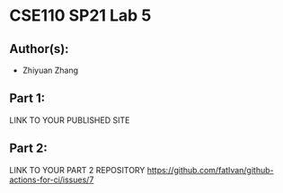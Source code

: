 # CSE110 SP21 Lab 5

## Author(s):
- Zhiyuan Zhang

## Part 1:

LINK TO YOUR PUBLISHED SITE

## Part 2:

LINK TO YOUR PART 2 REPOSITORY
https://github.com/fatIvan/github-actions-for-ci/issues/7